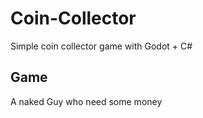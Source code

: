 # Coin-Collector
Simple coin collector game with Godot + C#

## Game
A naked Guy who need some money
